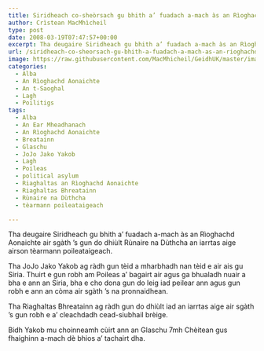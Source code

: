 ```yaml
---
title: Siridheach co-sheòrsach gu bhith a’ fuadach a-mach às an Rìoghachd Aonaichte
author: Crìstean MacMhìcheil
type: post
date: 2008-03-19T07:47:57+00:00
excerpt: Tha deugaire Siridheach gu bhith a’ fuadach a-mach às an Rìoghachd Aonaichte air sgàth ’s gun do dhiùlt Rùnaire na Dùthcha an iarrtas aige airson tèarmann poileataigeach.
url: /siridheach-co-sheorsach-gu-bhith-a-fuadach-a-mach-as-an-rioghachd-aonaichte/
image: https://raw.githubusercontent.com/MacMhicheil/GeidhUK/master/images/.jpg
categories:
  - Alba
  - An Rìoghachd Aonaichte
  - An t-Saoghal
  - Lagh
  - Poilitigs
tags:
  - Alba
  - An Ear Mheadhanach
  - An Rìoghachd Aonaichte
  - Breatainn
  - Glaschu
  - JoJo Jako Yakob
  - Lagh
  - Poileas
  - political asylum
  - Riaghaltas an Rìoghachd Aonaichte
  - Riaghaltas Bhreatainn
  - Rùnaire na Dùthcha
  - tèarmann poileataigeach

---
```

Tha deugaire Siridheach gu bhith a’ fuadach a-mach às an Rìoghachd Aonaichte air sgàth ’s gun do dhiùlt Rùnaire na Dùthcha an iarrtas aige airson tèarmann poileataigeach.

Tha JoJo Jako Yakob ag ràdh gun tèid a mharbhadh nan tèid e air ais gu Siria. Thuirt e gun robh am Poileas a’ bagairt air agus ga bhualadh nuair a bha e ann an Siria, bha e cho dona gun do leig iad peilear ann agus gun robh e ann an còma air sgàth ’s na pronnaidhean.

Tha Riaghaltas Bhreatainn ag ràdh gun do dhiùlt iad an iarrtas aige air sgàth ’s gun robh e a’ cleachdadh cead-siubhail brèige.

Bidh Yakob mu choinneamh cùirt ann an Glaschu 7mh Chèitean gus fhaighinn a-mach dè bhios a’ tachairt dha.
